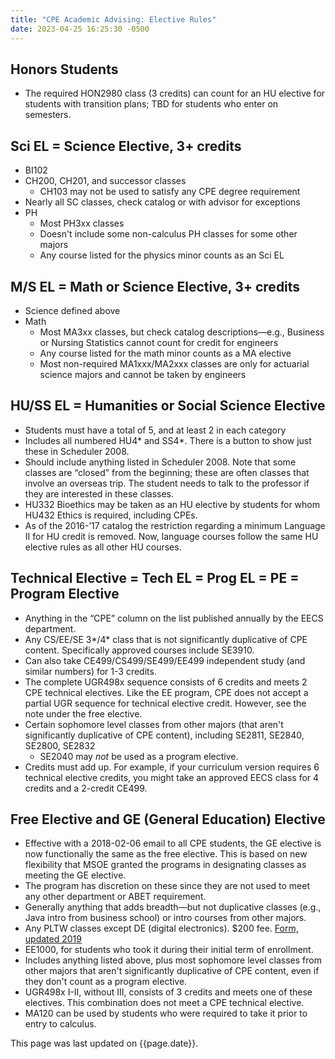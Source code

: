 ```yaml
---
title: "CPE Academic Advising: Elective Rules"
date: 2023-04-25 16:25:30 -0500
---
```


## Honors Students

* The required HON2980 class (3 credits) can count for an HU elective for students with transition plans; TBD for students who enter on semesters.

## Sci EL = Science Elective, 3+ credits
* BI102
* CH200, CH201, and successor classes
  * CH103 may not be used to satisfy any CPE degree requirement
* Nearly all SC classes, check catalog or with advisor for exceptions
* PH
  * Most PH3xx classes
  * Doesn't include some non-calculus PH classes for some other majors
  * Any course listed for the physics minor counts as an Sci EL

## M/S EL = Math or Science Elective, 3+ credits
* Science defined above
* Math
  * Most MA3xx classes, but check catalog descriptions&mdash;e.g., Business or Nursing Statistics cannot count for credit for engineers
  * Any course listed for the math minor counts as a MA elective
  * Most non-required MA1xxx/MA2xxx classes are only for actuarial science majors and cannot be taken by engineers

## HU/SS EL = Humanities or Social Science Elective
* Students must have a total of 5, and at least 2 in each category
* Includes all numbered HU4\* and SS4\*. There is a button to show just these in Scheduler 2008.
* Should include anything listed in Scheduler 2008. Note that some classes are &ldquo;closed&rdquo; from the beginning; these are often classes that involve an overseas trip. The student needs to talk to the professor if they are interested in these classes.
* HU332 Bioethics may be taken as an HU elective by students for whom HU432 Ethics is required, including CPEs.
* As of the 2016-&rsquo;17 catalog the restriction regarding a minimum Language II for HU credit is removed. Now, language courses follow the same HU elective rules as all other HU courses.

## Technical Elective = Tech EL = Prog EL = PE = Program Elective
* Anything in the &ldquo;CPE&rdquo; column on the list published annually by the EECS department.
* Any CS/EE/SE 3\*/4\* class that is not significantly duplicative of CPE content. Specifically approved courses include SE3910.
* Can also take CE499/CS499/SE499/EE499 independent study (and similar numbers) for 1-3 credits.
* The complete UGR498x sequence consists of 6 credits and meets 2 CPE technical electives. Like the EE program, CPE does not accept a partial UGR sequence for technical elective credit. However, see the note under the free elective.
* Certain sophomore level classes from other majors (that aren't significantly duplicative of CPE content), including SE2811, SE2840, SE2800, SE2832
  * SE2040 may *not* be used as a program elective.
* Credits must add up. For example, if your curriculum version requires 6 technical elective credits, you might take an approved EECS class for 4 credits and a 2-credit CE499.

## Free Elective and GE (General Education) Elective
* Effective with a 2018-02-06 email to all CPE students, the GE elective is now functionally the same as the free elective. This is based on new flexibility that MSOE granted the programs in designating classes as meeting the GE elective.
* The program has discretion on these since they are not used to meet any other department or ABET requirement.
* Generally anything that adds breadth&mdash;but not duplicative classes (e.g., Java intro from business school) or intro courses from other majors.
* Any PLTW classes except DE (digital electronics). $200 fee. [Form, updated 2019](https://msoe.s3.amazonaws.com/files/resources/2019-update-pltw-credit-app.pdf)
* EE1000, for students who took it during their initial term of enrollment.
* Includes anything listed above, plus most sophomore level classes from other majors that aren't significantly duplicative of CPE content, even if they don't count as a program elective.
* UGR498x I-II, without III, consists of 3 credits and meets one of these electives. This combination does not meet a CPE technical elective.
* MA120 can be used by students who were required to take it prior to entry to calculus.

This page was last updated on {{page.date}}.
